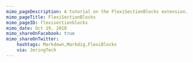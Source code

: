 ```yaml
---
mimo_pageDescription: A tutorial on the FlexiSectionBlocks extension.
mimo_pageTitle: FlexiSectionBlocks
mimo_pageID: flexisectionblocks
mimo_date: Oct 19, 2018
mimo_shareOnFacebook: true
mimo_shareOnTwitter:
    hashtags: Markdown,Markdig,FlexiBlocks
    via: JeringTech
---
```

